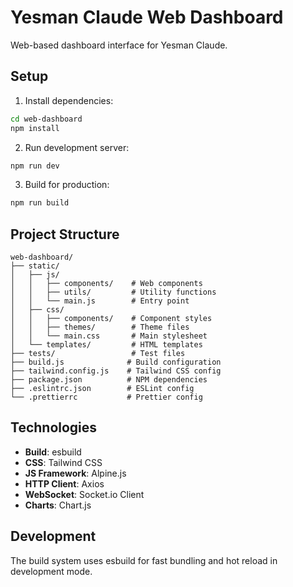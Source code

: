 # Yesman Claude Web Dashboard

Web-based dashboard interface for Yesman Claude.

## Setup

1. Install dependencies:
```bash
cd web-dashboard
npm install
```

2. Run development server:
```bash
npm run dev
```

3. Build for production:
```bash
npm run build
```

## Project Structure

```
web-dashboard/
├── static/
│   ├── js/
│   │   ├── components/    # Web components
│   │   ├── utils/         # Utility functions
│   │   └── main.js        # Entry point
│   ├── css/
│   │   ├── components/    # Component styles
│   │   ├── themes/        # Theme files
│   │   └── main.css       # Main stylesheet
│   └── templates/         # HTML templates
├── tests/                 # Test files
├── build.js              # Build configuration
├── tailwind.config.js    # Tailwind CSS config
├── package.json          # NPM dependencies
├── .eslintrc.json        # ESLint config
└── .prettierrc           # Prettier config
```

## Technologies

- **Build**: esbuild
- **CSS**: Tailwind CSS
- **JS Framework**: Alpine.js
- **HTTP Client**: Axios
- **WebSocket**: Socket.io Client
- **Charts**: Chart.js

## Development

The build system uses esbuild for fast bundling and hot reload in development mode.